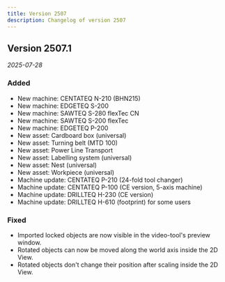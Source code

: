 ```yaml
---
title: Version 2507
description: Changelog of version 2507
---
```


## Version 2507.1
_2025-07-28_

### Added

- New machine: CENTATEQ N-210 (BHN215)
- New machine: EDGETEQ S-200
- New machine: SAWTEQ S-280 flexTec CN
- New machine: SAWTEQ S-200 flexTec
- New machine: EDGETEQ P-200
- New asset: Cardboard box (universal)
- New asset: Turning belt (MTD 100)
- New asset: Power Line Transport
- New asset: Labelling system (universal)
- New asset: Nest (universal)
- New asset: Workpiece (universal)
- Machine update: CENTATEQ P-210 (24-fold tool changer)
- Machine update: CENTATEQ P-100 (CE version, 5-axis machine)
- Machine update: DRILLTEQ H-230 (CE version)
- Machine update: DRILLTEQ H-610 (footprint) for some users

### Fixed

- Imported locked objects are now visible in the video-tool's preview window.
- Rotated objects can now be moved along the world axis inside the 2D View.
- Rotated objects don't change their position after scaling inside the 2D View.